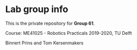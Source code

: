 # Lab group info
This is the private repository for **Group 61**.

Course: ME41025 - Robotics Practicals 2019-2020, TU Delft

Binnert Prins and Tom Kersenmakers


